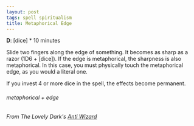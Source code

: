 ```yaml
---
layout: post
tags: spell spiritualism
title: Metaphorical Edge
---
```

**D**: [dice] * 10 minutes

Slide two fingers along the edge of something. It becomes as sharp as a razor (1D6 + [dice]). If the edge is metaphorical, the sharpness is also metaphorical. In this case, you must physically touch the metaphorical edge, as you would a literal one.

If you invest 4 or more dice in the spell, the effects become permanent.
 
###### metaphorical + edge
###### From The Lovely Dark's [Anti Wizard](https://thelovelydark.blogspot.com/2019/02/the-anti-wizard.html)
